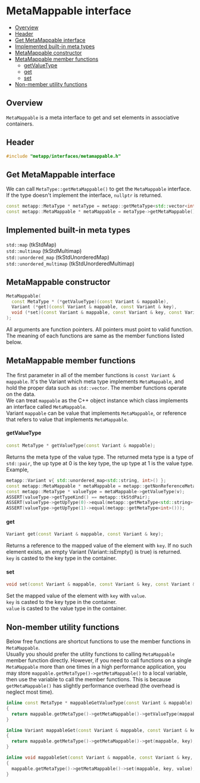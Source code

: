 [//]: # (Auto generated file, don't modify this file.)

# MetaMappable interface
<!--begintoc-->
* [Overview](#a2_1)
* [Header](#a2_2)
* [Get MetaMappable interface](#a2_3)
* [Implemented built-in meta types](#a2_4)
* [MetaMappable constructor](#a2_5)
* [MetaMappable member functions](#a2_6)
  * [getValueType](#a4_1)
  * [get](#a4_2)
  * [set](#a4_3)
* [Non-member utility functions](#a2_7)
<!--endtoc-->

<a id="a2_1"></a>
## Overview

`MetaMappable` is a meta interface to get and set elements in associative containers.  

<a id="a2_2"></a>
## Header

```c++
#include "metapp/interfaces/metamappable.h"
```

<a id="a2_3"></a>
## Get MetaMappable interface

We can call `MetaType::getMetaMappable()` to get the `MetaMappable` interface.
If the type doesn't implement the interface, `nullptr` is returned.

```c++
const metapp::MetaType * metaType = metapp::getMetaType<std::vector<int> >();
const metapp::MetaMappable * metaMappable = metaType->getMetaMappable();
```

<a id="a2_4"></a>
## Implemented built-in meta types

`std::map` (tkStdMap)  
`std::multimap` (tkStdMultimap)  
`std::unordered_map` (tkStdUnorderedMap)  
`std::unordered_multimap` (tkStdUnorderedMultimap)  

<a id="a2_5"></a>
## MetaMappable constructor

```c++
MetaMappable(
  const MetaType * (*getValueType)(const Variant & mappable),
  Variant (*get)(const Variant & mappable, const Variant & key),
  void (*set)(const Variant & mappable, const Variant & key, const Variant & value)
);
```

All arguments are function pointers. All pointers must point to valid function.  
The meaning of each functions are same as the member functions listed below.  

<a id="a2_6"></a>
## MetaMappable member functions

The first parameter in all of the member functions is `const Variant & mappable`.
It's the Variant which meta type implements `MetaMappable`, and hold the proper data such as `std::vector`.
The member functions operate on the data.  
We can treat `mappable` as the C++ object instance which class implements an interface called `MetaMappable`.  
Variant `mappable` can be value that implements `MetaMappable`, or reference that refers to value that implements `MetaMappable`.  

<a id="a4_1"></a>
#### getValueType

```c++
const MetaType * getValueType(const Variant & mappable);
```

Returns the meta type of the value type. The returned meta type is a type of `std::pair`, the up type at 0 is the key type,
the up type at 1 is the value type. Example,  

```c++
metapp::Variant v{ std::unordered_map<std::string, int>() };
const metapp::MetaMappable * metaMappable = metapp::getNonReferenceMetaType(v)->getMetaMappable();
const metapp::MetaType * valueType = metaMappable->getValueType(v);
ASSERT(valueType->getTypeKind() == metapp::tkStdPair);
ASSERT(valueType->getUpType(0)->equal(metapp::getMetaType<std::string>()));
ASSERT(valueType->getUpType(1)->equal(metapp::getMetaType<int>()));
```

<a id="a4_2"></a>
#### get

```c++
Variant get(const Variant & mappable, const Variant & key);
```

Returns a reference to the mapped value of the element with `key`.
If no such element exists, an empty Variant (Variant::isEmpty() is true) is returned.  
`key` is casted to the key type in the container.  

<a id="a4_3"></a>
#### set

```c++
void set(const Variant & mappable, const Variant & key, const Variant & value);
```

Set the mapped value of the element with `key` with `value`.   
`key` is casted to the key type in the container.  
`value` is casted to the value type in the container.  

<a id="a2_7"></a>
## Non-member utility functions

Below free functions are shortcut functions to use the member functions in `MetaMappable`.  
Usually you should prefer the utility functions to calling `MetaMappable` member function directly.
However, if you need to call functions on a single `MetaMappable` more than one times in a high performance application,
you may store `mappable.getMetaType()->getMetaMappable()` to a local variable, then use the variable to call the member functions.
This is because `getMetaMappable()` has slightly performance overhead (the overhead is neglect most time).

```c++
inline const MetaType * mappableGetValueType(const Variant & mappable)
{
  return mappable.getMetaType()->getMetaMappable()->getValueType(mappable);
}

inline Variant mappableGet(const Variant & mappable, const Variant & key)
{
  return mappable.getMetaType()->getMetaMappable()->get(mappable, key);
}

inline void mappableSet(const Variant & mappable, const Variant & key, const Variant & value)
{
  mappable.getMetaType()->getMetaMappable()->set(mappable, key, value);
}
```
